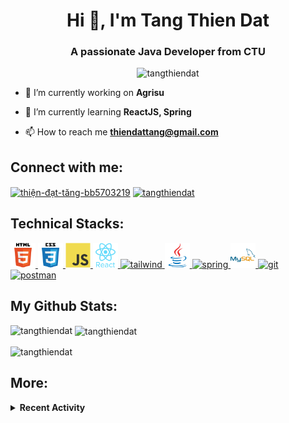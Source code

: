 <h1 align="center">Hi 👋, I'm Tang Thien Dat</h1>
<h3 align="center">A passionate Java Developer from CTU</h3>

<p align="center"> <img src="https://komarev.com/ghpvc/?username=tangthiendat&label=Profile%20views&color=0e75b6&style=flat" alt="tangthiendat" /> </p>

- 🔭 I’m currently working on **Agrisu**

- 🌱 I’m currently learning **ReactJS, Spring**

- 📫 How to reach me **thiendattang@gmail.com**

<h2 align="left">Connect with me:</h2>
<p align="left">
<a href="https://linkedin.com/in/thiện-đạt-tăng-bb5703219" target="blank"><img align="center" src="https://raw.githubusercontent.com/rahuldkjain/github-profile-readme-generator/master/src/images/icons/Social/linked-in-alt.svg" alt="thiện-đạt-tăng-bb5703219" height="30" width="40" /></a>
<a href="[https://fb.com/tangthiendat](https://www.facebook.com/profile.php?id=100015531667535)" target="blank"><img align="center" src="https://raw.githubusercontent.com/rahuldkjain/github-profile-readme-generator/master/src/images/icons/Social/facebook.svg" alt="tangthiendat" height="30" width="40" /></a>
</p>

<h2 align="left">Technical Stacks:</h2>
<p align="left"> 
  <a href="https://www.w3.org/html/" target="_blank" rel="noreferrer"> <img src="https://raw.githubusercontent.com/devicons/devicon/master/icons/html5/html5-original-wordmark.svg" alt="html5" width="40" height="40"/> </a> 
  <a href="https://www.w3schools.com/css/" target="_blank" rel="noreferrer"> <img src="https://raw.githubusercontent.com/devicons/devicon/master/icons/css3/css3-original-wordmark.svg" alt="css3" width="40" height="40"/> </a> 
  <a href="https://developer.mozilla.org/en-US/docs/Web/JavaScript" target="_blank" rel="noreferrer"> <img src="https://raw.githubusercontent.com/devicons/devicon/master/icons/javascript/javascript-original.svg" alt="javascript" width="40" height="40"/> </a> 
  <a href="https://reactjs.org/" target="_blank" rel="noreferrer"> <img src="https://raw.githubusercontent.com/devicons/devicon/master/icons/react/react-original-wordmark.svg" alt="react" width="40" height="40"/> </a> 
  <a href="https://tailwindcss.com/" target="_blank" rel="noreferrer"> <img src="https://www.vectorlogo.zone/logos/tailwindcss/tailwindcss-icon.svg" alt="tailwind" width="40" height="40"/> </a> 
  <a href="https://www.java.com" target="_blank" rel="noreferrer"> <img src="https://raw.githubusercontent.com/devicons/devicon/master/icons/java/java-original.svg" alt="java" width="40" height="40"/> </a> 
  <a href="https://spring.io/" target="_blank" rel="noreferrer"> <img src="https://www.vectorlogo.zone/logos/springio/springio-icon.svg" alt="spring" width="40" height="40"/> </a> 
  <a href="https://www.mysql.com/" target="_blank" rel="noreferrer"> <img src="https://raw.githubusercontent.com/devicons/devicon/master/icons/mysql/mysql-original-wordmark.svg" alt="mysql" width="40" height="40"/> </a> 
  <a href="https://git-scm.com/" target="_blank" rel="noreferrer"> <img src="https://www.vectorlogo.zone/logos/git-scm/git-scm-icon.svg" alt="git" width="40" height="40"/> </a> 
  <a href="https://postman.com" target="_blank" rel="noreferrer"> <img src="https://www.vectorlogo.zone/logos/getpostman/getpostman-icon.svg" alt="postman" width="40" height="40"/> </a> 
</p>

<h2>My Github Stats:</h2>

<p><img align="left" src="https://github-readme-stats.vercel.app/api/top-langs?username=tangthiendat&show_icons=true&locale=en&layout=compact" alt="tangthiendat" /></p>

<p>&nbsp;<img align="center" src="https://github-readme-stats.vercel.app/api?username=tangthiendat&show_icons=true&locale=en" alt="tangthiendat" /></p>

<p><img align="center" src="https://github-readme-streak-stats.herokuapp.com/?user=tangthiendat&" alt="tangthiendat" /></p>

<h2>More:</h2>

<details>
  <summary><b>Recent Activity</b></summary>
  <br/>
    <a href="https://github.com/tangthiendat/"><img alt="Gift' Activity Graph" src="https://github-readme-activity-graph.vercel.app/graph?username=tangthiendat" /></a>
  <br/>
</details>
